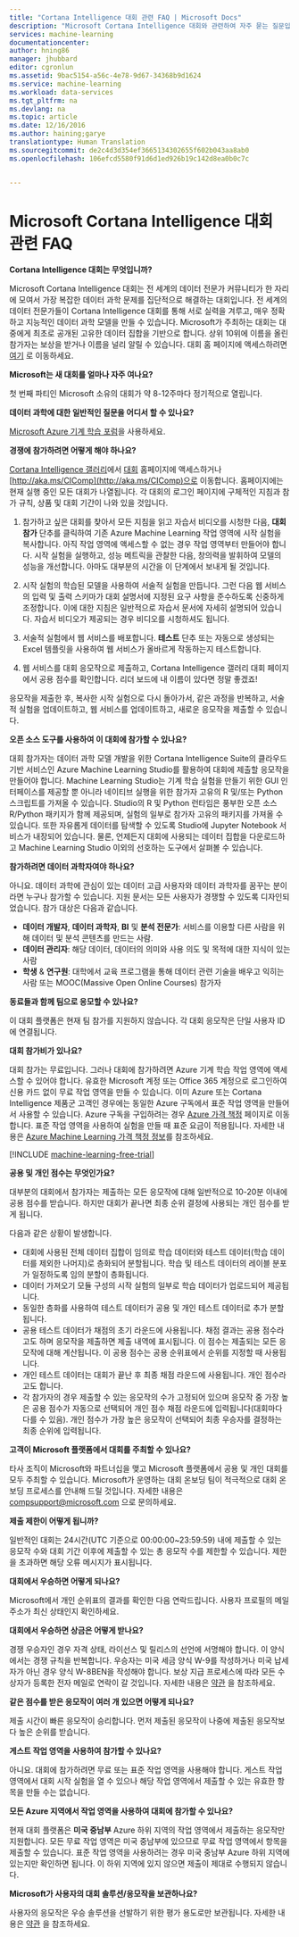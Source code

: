 ```yaml
---
title: "Cortana Intelligence 대회 관련 FAQ | Microsoft Docs"
description: "Microsoft Cortana Intelligence 대회와 관련하여 자주 묻는 질문입니다."
services: machine-learning
documentationcenter: 
author: hning86
manager: jhubbard
editor: cgronlun
ms.assetid: 9bac5154-a56c-4e78-9d67-34368b9d1624
ms.service: machine-learning
ms.workload: data-services
ms.tgt_pltfrm: na
ms.devlang: na
ms.topic: article
ms.date: 12/16/2016
ms.author: haining;garye
translationtype: Human Translation
ms.sourcegitcommit: de2c4d3d354ef3665134302655f602b043aa8ab0
ms.openlocfilehash: 106efcd5580f91d6d1ed926b19c142d8ea0b0c7c


---
```

# <a name="microsoft-cortana-intelligence-competitions-faq"></a>Microsoft Cortana Intelligence 대회 관련 FAQ
**Cortana Intelligence 대회는 무엇입니까?**

Microsoft Cortana Intelligence 대회는 전 세계의 데이터 전문가 커뮤니티가 한 자리에 모여서 가장 복잡한 데이터 과학 문제를 집단적으로 해결하는 대회입니다. 전 세계의 데이터 전문가들이 Cortana Intelligence 대회를 통해 서로 실력을 겨루고, 매우 정확하고 지능적인 데이터 과학 모델을 만들 수 있습니다. Microsoft가 주최하는 대회는 대중에게 최초로 공개된 고유한 데이터 집합을 기반으로 합니다. 상위 10위에 이름을 올린 참가자는 보상을 받거나 이름을 널리 알릴 수 있습니다. 대회 홈 페이지에 액세스하려면 [여기](http://aka.ms/CIComp) 로 이동하세요.

**Microsoft는 새 대회를 얼마나 자주 여나요?**

첫 번째 파티인 Microsoft 소유의 대회가 약 8-12주마다 정기적으로 열립니다. 

**데이터 과학에 대한 일반적인 질문을 어디서 할 수 있나요?**

[Microsoft Azure 기계 학습 포럼](https://social.msdn.microsoft.com/forums/azure/home?forum=MachineLearning)을 사용하세요.

**경쟁에 참가하려면 어떻게 해야 하나요?**

[Cortana Intelligence 갤러리](https://gallery.cortanaintelligence.com/)에서 [대회](https://gallery.cortanaintelligence.com/competitions) 홈페이지에 액세스하거나 [http://aka.ms/CIComp](http://aka.ms/CIComp)으로 이동합니다. 홈페이지에는 현재 실행 중인 모든 대회가 나열됩니다. 각 대회의 로그인 페이지에 구체적인 지침과 참가 규칙, 상품 및 대회 기간이 나와 있을 것입니다.

1. 참가하고 싶은 대회를 찾아서 모든 지침을 읽고 자습서 비디오를 시청한 다음, **대회 참가** 단추를 클릭하여 기존 Azure Machine Learning 작업 영역에 시작 실험을 복사합니다. 아직 작업 영역에 액세스할 수 없는 경우 작업 영역부터 만들어야 합니다. 시작 실험을 실행하고, 성능 메트릭을 관찰한 다음, 창의력을 발휘하여 모델의 성능을 개선합니다. 아마도 대부분의 시간을 이 단계에서 보내게 될 것입니다.   

2. 시작 실험의 학습된 모델을 사용하여 서술적 실험을 만듭니다. 그런 다음 웹 서비스의 입력 및 출력 스키마가 대회 설명서에 지정된 요구 사항을 준수하도록 신중하게 조정합니다. 이에 대한 지침은 일반적으로 자습서 문서에 자세히 설명되어 있습니다. 자습서 비디오가 제공되는 경우 비디오를 시청하셔도 됩니다.   

3. 서술적 실험에서 웹 서비스를 배포합니다. **테스트** 단추 또는 자동으로 생성되는 Excel 템플릿을 사용하여 웹 서비스가 올바르게 작동하는지 테스트합니다.   

4. 웹 서비스를 대회 응모작으로 제출하고, Cortana Intelligence 갤러리 대회 페이지에서 공용 점수를 확인합니다. 리더 보드에 내 이름이 있다면 정말 좋겠죠!  

응모작을 제출한 후, 복사한 시작 실험으로 다시 돌아가서, 같은 과정을 반복하고, 서술적 실험을 업데이트하고, 웹 서비스를 업데이트하고, 새로운 응모작을 제출할 수 있습니다.   

**오픈 소스 도구를 사용하여 이 대회에 참가할 수 있나요?**

대회 참가자는 데이터 과학 모델 개발을 위한 Cortana Intelligence Suite의 클라우드 기반 서비스인 Azure Machine Learning Studio를 활용하여 대회에 제출할 응모작을 만들어야 합니다. Machine Learning Studio는 기계 학습 실험을 만들기 위한 GUI 인터페이스를 제공할 뿐 아니라 네이티브 실행을 위한 참가자 고유의 R 및/또는 Python 스크립트를 가져올 수 있습니다. Studio의 R 및 Python 런타임은 풍부한 오픈 소스 R/Python 패키지가 함께 제공되며, 실험의 일부로 참가자 고유의 패키지를 가져올 수 있습니다. 또한 자유롭게 데이터를 탐색할 수 있도록 Studio에 Jupyter Notebook 서비스가 내장되어 있습니다. 물론, 언제든지 대회에 사용되는 데이터 집합을 다운로드하고 Machine Learning Studio 이외의 선호하는 도구에서 살펴볼 수 있습니다. 

**참가하려면 데이터 과학자여야 하나요?**

아니요. 데이터 과학에 관심이 있는 데이터 고급 사용자와 데이터 과학자를 꿈꾸는 분이라면 누구나 참가할 수 있습니다. 지원 문서는 모든 사용자가 경쟁할 수 있도록 디자인되었습니다. 참가 대상은 다음과 같습니다.

* **데이터 개발자**, **데이터 과학자**, **BI** 및 **분석 전문가**: 서비스를 이용할 다른 사람을 위해 데이터 및 분석 콘텐츠를 만드는 사람.
* **데이터 관리자**: 해당 데이터, 데이터의 의미와 사용 의도 및 목적에 대한 지식이 있는 사람
* **학생** & **연구원**: 대학에서 교육 프로그램을 통해 데이터 관련 기술을 배우고 익히는 사람 또는 MOOC(Massive Open Online Courses) 참가자

**동료들과 함께 팀으로 응모할 수 있나요?**

이 대회 플랫폼은 현재 팀 참가를 지원하지 않습니다. 각 대회 응모작은 단일 사용자 ID에 연결됩니다. 

**대회 참가비가 있나요?**

대회 참가는 무료입니다. 그러나 대회에 참가하려면 Azure 기계 학습 작업 영역에 액세스할 수 있어야 합니다. 유효한 Microsoft 계정 또는 Office 365 계정으로 로그인하여 신용 카드 없이 무료 작업 영역을 만들 수 있습니다. 이미 Azure 또는 Cortana Intelligence 제품군 고객인 경우에는 동일한 Azure 구독에서 표준 작업 영역을 만들어서 사용할 수 있습니다. Azure 구독을 구입하려는 경우 [Azure 가격 책정](https://azure.microsoft.com/pricing) 페이지로 이동합니다. 표준 작업 영역을 사용하여 실험을 만들 때 표준 요금이 적용됩니다. 자세한 내용은 [Azure Machine Learning 가격 책정 정보](https://azure.microsoft.com/pricing/details/machine-learning/)를 참조하세요. 

[!INCLUDE [machine-learning-free-trial](../../includes/machine-learning-free-trial.md)]

**공용 및 개인 점수는 무엇인가요?**

대부분의 대회에서 참가자는 제출하는 모든 응모작에 대해 일반적으로 10-20분 이내에 공용 점수를 받습니다. 하지만 대회가 끝나면 최종 순위 결정에 사용되는 개인 점수를 받게 됩니다. 

다음과 같은 상황이 발생합니다.

* 대회에 사용된 전체 데이터 집합이 임의로 학습 데이터와 테스트 데이터(학습 데이터를 제외한 나머지)로 층화되어 분할됩니다. 학습 및 테스트 데이터의 레이블 분포가 일정하도록 임의 분할이 층화됩니다.
* 데이터 가져오기 모듈 구성의 시작 실험의 일부로 학습 데이터가 업로드되어 제공됩니다.
* 동일한 층화를 사용하여 테스트 데이터가 공용 및 개인 테스트 데이터로 추가 분할됩니다.
* 공용 테스트 데이터가 채점의 초기 라운드에 사용됩니다. 채점 결과는 공용 점수라고도 하며 응모작을 제출하면 제출 내역에 표시됩니다. 이 점수는 제출되는 모든 응모작에 대해 계산됩니다. 이 공용 점수는 공용 순위표에서 순위를 지정할 때 사용됩니다.
* 개인 테스트 데이터는 대회가 끝난 후 최종 채점 라운드에 사용됩니다. 개인 점수라고도 합니다. 
* 각 참가자의 경우 제출할 수 있는 응모작의 수가 고정되어 있으며 응모작 중 가장 높은 공용 점수가 자동으로 선택되어 개인 점수 채점 라운드에 입력됩니다(대회마다 다를 수 있음). 개인 점수가 가장 높은 응모작이 선택되어 최종 우승자를 결정하는 최종 순위에 입력됩니다.  

**고객이 Microsoft 플랫폼에서 대회를 주최할 수 있나요?**

타사 조직이 Microsoft와 파트너십을 맺고 Microsoft 플랫폼에서 공용 및 개인 대회를 모두 주최할 수 있습니다. Microsoft가 운영하는 대회 온보딩 팀이 적극적으로 대회 온보딩 프로세스를 안내해 드릴 것입니다.  자세한 내용은 [compsupport@microsoft.com](mailto:compsupport@microsoft.com) 으로 문의하세요. 

**제출 제한이 어떻게 됩니까?**

일반적인 대회는 24시간(UTC 기준으로 00:00:00~23:59:59) 내에 제출할 수 있는 응모작 수와 대회 기간 이후에 제출할 수 있는 총 응모작 수를 제한할 수 있습니다. 제한을 초과하면 해당 오류 메시지가 표시됩니다. 

**대회에서 우승하면 어떻게 되나요?**

Microsoft에서 개인 순위표의 결과를 확인한 다음 연락드립니다. 사용자 프로필의 메일 주소가 최신 상태인지 확인하세요.

**대회에서 우승하면 상금은 어떻게 받나요?**

경쟁 우승자인 경우 자격 상태, 라이선스 및 릴리스의 선언에 서명해야 합니다. 이 양식에서는 경쟁 규칙을 반복합니다. 우승자는 미국 세금 양식 W-9를 작성하거나 미국 납세자가 아닌 경우 양식 W-8BEN을 작성해야 합니다. 보상 지급 프로세스에 따라 모든 수상자가 등록한 전자 메일로 연락이 갈 것입니다. 자세한 내용은 [약관](http://aka.ms/comptermsandconditions) 을 참조하세요.

**같은 점수를 받은 응모작이 여러 개 있으면 어떻게 되나요?**

제출 시간이 빠른 응모작이 승리합니다. 먼저 제출된 응모작이 나중에 제출된 응모작보다 높은 순위를 받습니다.

**게스트 작업 영역을 사용하여 참가할 수 있나요?**

아니요. 대회에 참가하려면 무료 또는 표준 작업 영역을 사용해야 합니다. 게스트 작업 영역에서 대회 시작 실험을 열 수 있으나 해당 작업 영역에서 제출할 수 있는 유효한 항목을 만들 수는 없습니다. 

**모든 Azure 지역에서 작업 영역을 사용하여 대회에 참가할 수 있나요?**

현재 대회 플랫폼은 **미국 중남부** Azure 하위 지역의 작업 영역에서 제출하는 응모작만 지원합니다. 모든 무료 작업 영역은 미국 중남부에 있으므로 무료 작업 영역에서 항목을 제출할 수 있습니다. 표준 작업 영역을 사용하려는 경우 미국 중남부 Azure 하위 지역에 있는지만 확인하면 됩니다. 이 하위 지역에 있지 않으면 제출이 제대로 수행되지 않습니다. 

**Microsoft가 사용자의 대회 솔루션/응모작을 보관하나요?**

사용자의 응모작은 우승 솔루션을 선발하기 위한 평가 용도로만 보관됩니다. 자세한 내용은 [약관](http://aka.ms/comptermsandconditions) 을 참조하세요.




<!--HONumber=Dec16_HO3-->


